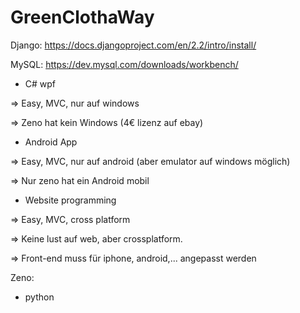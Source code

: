 # GreenClothaWay

Django: https://docs.djangoproject.com/en/2.2/intro/install/

MySQL: https://dev.mysql.com/downloads/workbench/

- C# wpf

=> Easy, MVC, nur auf windows

=> Zeno hat kein Windows (4€ lizenz auf ebay)

- Android App

=> Easy, MVC, nur auf android (aber emulator auf windows möglich)

=> Nur zeno hat ein Android mobil

- Website programming

=> Easy, MVC, cross platform

=> Keine lust auf web, aber crossplatform.

=> Front-end muss für iphone, android,... angepasst werden

Zeno:

- python

